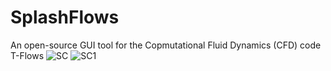 # SplashFlows
An open-source GUI tool for the Copmutational Fluid Dynamics (CFD) code T-Flows
![SC](https://github.com/K-Elb/SplashFlows/assets/67399224/f4dcb012-e16f-4f84-b26a-ffcc9b1b17dd)
![SC1](https://github.com/K-Elb/SplashFlows/assets/67399224/e6547859-31bc-415e-8f01-b3f0d7e3f22a)
